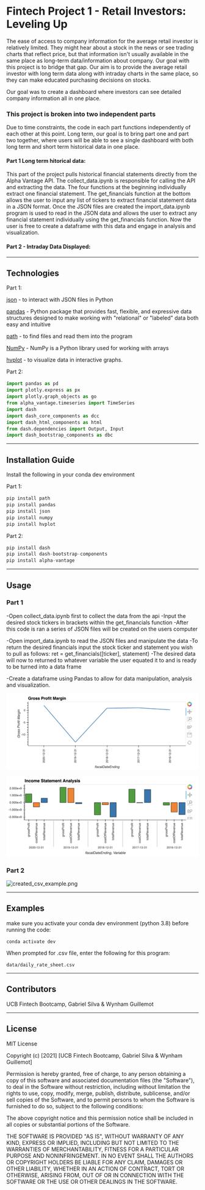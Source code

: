 # Fintech Project 1 - Retail Investors: Leveling Up

The ease of access to company information for the average retail investor is relatively limited. They might hear about a stock in the news or see trading charts that reflect price, but that information isn't usually available in the same place as long-term data/information about company. Our goal with this project is to bridge that gap. Our aim is to provide the average retail investor with long term data along with intraday charts in the same place, so they can make educated purchasing decisions on stocks.

Our goal was to create a dashboard where investors can see detailed company information all in one place. 

### This project is broken into two independent parts
Due to time constraints, the code in each part functions independently of each other at this point. Long term, our goal is to bring part one and part two together, where users will be able to see a single dashboard with both long term and short term historical data in one place.

#### Part 1 Long term hitorical data: 
This part of the project pulls historical financial statements directly from the Alpha Vantage API. The collect_data.ipynb is responsible for calling the API and extracting the data. The four functions at the beginning individually extract one financial statement. The get_financials function at the bottom allows the user to input any list of tickers to extract financial statement data in a JSON format. Once the JSON files are created the import_data.ipynb program is used to read in the JSON data and allows the user to extract any financial statement individually using the get_financials function. Now the user is free to create a dataframe with this data and engage in analysis and visualization.

#### Part 2 - Intraday Data Displayed:


---

## Technologies

Part 1:

[json](json) - to interact with JSON files in Python

[pandas](pandas) - Python package that provides fast, flexible, and expressive data structures designed to make working with "relational" or "labeled" data both   easy and intuitive

[path](path) - to find files and read them into the program

[NumPy](NumPy) - NumPy is a Python library used for working with arrays

[hvplot](hvplot) - to visualize data in interactive graphs.


Part 2:


```python
import pandas as pd
import plotly.express as px
import plotly.graph_objects as go
from alpha_vantage.timeseries import TimeSeries 
import dash                               
import dash_core_components as dcc
import dash_html_components as html
from dash.dependencies import Output, Input
import dash_bootstrap_components as dbc  
```

---

## Installation Guide

Install the following in your conda dev environment

Part 1:

```python
pip install path
pip install pandas
pip install json
pip install numpy
pip install hvplot
```
Part 2: 

```python
pip install dash
pip install dash-bootstrap-components
pip install alpha-vantage
```

---

## Usage

### Part 1 
-Open collect_data.ipynb first to collect the data from the api
-Input the desired stock tickers in brackets within the get_financials function
-After this code is ran a series of JSON files will be created on the users computer

-Open import_data.ipynb to read the JSON files and manipulate the data
-To return the desired financials input the stock ticker and statement you wish to pull as follows:  ret = get_financials([ticker], statement)
-The desired data will now to returned to whatever variable the user equated it to and is ready to be turned into a data frame

-Create a dataframe using Pandas to allow for data manipulation, analysis and visualization. 

![usage_example_1.png](usage_example_1.png)

![usage_example_2.png](usage_example_2.png)


### Part 2



![created_csv_example.png](created_csv_example.png)

---

## Examples

make sure you activate your conda dev environment (python 3.8) before running the code:
```
conda activate dev
```
When prompted for .csv file, enter the following for this program:
```
data/daily_rate_sheet.csv
```

---

## Contributors

UCB Fintech Bootcamp, Gabriel Silva & Wynham Guillemot 

---

## License

MIT License

Copyright (c) [2021] [UCB Fintech Bootcamp, Gabriel Silva & Wynham Guillemot]

Permission is hereby granted, free of charge, to any person obtaining a copy
of this software and associated documentation files (the "Software"), to deal
in the Software without restriction, including without limitation the rights
to use, copy, modify, merge, publish, distribute, sublicense, and/or sell
copies of the Software, and to permit persons to whom the Software is
furnished to do so, subject to the following conditions:

The above copyright notice and this permission notice shall be included in all
copies or substantial portions of the Software.

THE SOFTWARE IS PROVIDED "AS IS", WITHOUT WARRANTY OF ANY KIND, EXPRESS OR
IMPLIED, INCLUDING BUT NOT LIMITED TO THE WARRANTIES OF MERCHANTABILITY,
FITNESS FOR A PARTICULAR PURPOSE AND NONINFRINGEMENT. IN NO EVENT SHALL THE
AUTHORS OR COPYRIGHT HOLDERS BE LIABLE FOR ANY CLAIM, DAMAGES OR OTHER
LIABILITY, WHETHER IN AN ACTION OF CONTRACT, TORT OR OTHERWISE, ARISING FROM,
OUT OF OR IN CONNECTION WITH THE SOFTWARE OR THE USE OR OTHER DEALINGS IN THE
SOFTWARE.
